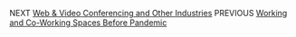 
NEXT [Web & Video Conferencing and Other Industries](fifth.md)
PREVIOUS [Working and Co-Working Spaces Before Pandemic](third.md)
